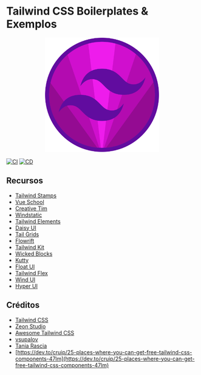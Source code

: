 # Tailwind CSS Boilerplates & Exemplos

<div style="text-align:center">
  <img src="https://raw.githubusercontent.com/sistematico/tailwindcss-boilerplates/main/assets/images/logo.svg" alt="Tailwind CSS" height="300" />
</div>

[![CI](https://github.com/sistematico/tailwindcss-boilerplates/actions/workflows/ci.yml/badge.svg)](https://github.com/sistematico/tailwindcss-boilerplates/actions/workflows/ci.yml)
[![CD](https://github.com/sistematico/tailwindcss-boilerplates/actions/workflows/cd.yml/badge.svg)](https://github.com/sistematico/tailwindcss-boilerplates/actions/workflows/cd.yml)

## Recursos

- [Tailwind Stamps](https://tailwindcss.5balloons.info/)
- [Vue School](https://vueschool.io/articles/vuejs-tutorials/composing-layouts-with-vue-router/)
- [Creative Tim](https://www.creative-tim.com/learning-lab/tailwind-starter-kit/documentation/download)
- [Windstatic](https://windstatic.com/)
- [Tailwind Elements](https://tailwind-elements.com)
- [Daisy UI](https://daisyui)
- [Tail Grids](https://tailgrids.com)
- [Flowrift](https://flowrift.com/w/)
- [Tailwind Kit](https://www.tailwind-kit.com)
- [Wicked Blocks](https://wickedblocks.dev)
- [Kutty](https://kutty.netlify.app)
- [Float UI](https://floatui.com)
- [Tailwind Flex](https://tailwindflex.com)
- [Wind UI](https://wind-ui.com)
- [Hyper UI](https://www.hyperui.dev)

## Créditos

- [Tailwind CSS](https://tailwindcss.com)
- [Zeon Studio](https://zeon.studio)
- [Awesome Tailwind CSS](https://github.com/aniftyco/awesome-tailwindcss)
- [vsupalov](https://vsupalov.com/tailwind-with-static-site)
- [Tania Rascia](https://www.taniarascia.com/basic-html5-file)
- [https://dev.to/cruip/25-places-where-you-can-get-free-tailwind-css-components-47lm](https://dev.to/cruip/25-places-where-you-can-get-free-tailwind-css-components-47lm)